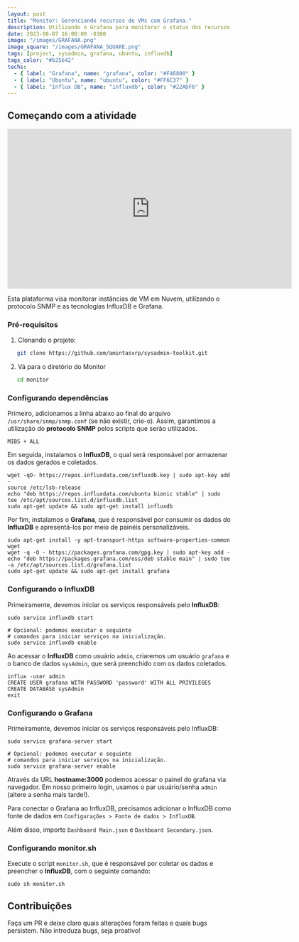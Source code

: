 ```yaml
---
layout: post
title: "Monitor: Gerenciando recursos de VMs com Grafana."
description: Utilizando o Grafana para monitorar o status dos recursos de Máquinas Virtuais.
date: 2023-08-07 16:00:00 -0300
image: "/images/GRAFANA.png"
image_square: "/images/GRAFANA_SQUARE.png"
tags: [project, sysadmin, grafana, ubuntu, influxdb]
tags_color: "#b25642"
techs:
  - { label: "Grafana", name: "grafana", color: "#F46800" }
  - { label: "Ubuntu", name: "ubuntu", color: "#FF6C37" }
  - { label: "Influx DB", name: "influxdb", color: "#22ADF6" }
---
```


## Começando com a atividade

<p><iframe src="https://dms.licdn.com/playlist/vid/C4E05AQEk2eDTzs4wzA/mp4-720p-30fp-crf28/0/1612041370466?e=1692374400&v=beta&t=Ovmc5HoMQMzjP-_2cMzLddWSqUOB9A4yifSvKPKdcGQ" loading="lazy" width="640" height="360" frameborder="0" allowfullscreen></iframe></p>

Esta plataforma visa monitorar instâncias de VM em Nuvem, utilizando o protocolo SNMP e as tecnologias InfluxDB e Grafana.

### **Pré-requisitos**

1. Clonando o projeto:

```sh
   git clone https://github.com/amintasvrp/sysadmin-toolkit.git
```

2. Vá para o diretório do Monitor

```sh
   cd monitor
```

### **Configurando dependências**

Primeiro, adicionamos a linha abaixo ao final do arquivo `/usr/share/snmp/snmp.conf` (se não existir, crie-o). Assim, garantimos a utilização do **protocolo SNMP** pelos scripts que serão utilizados.

```
MIBS + ALL
```

Em seguida, instalamos o **InfluxDB**, o qual será responsável por armazenar os dados gerados e coletados.

```
wget -qO- https://repos.influxdata.com/influxdb.key | sudo apt-key add -
source /etc/lsb-release
echo "deb https://repos.influxdata.com/ubuntu bionic stable" | sudo tee /etc/apt/sources.list.d/influxdb.list
sudo apt-get update && sudo apt-get install influxdb
```

Por fim, instalamos o **Grafana**, que é responsável por consumir os dados do **InfluxDB** e apresentá-los por meio de painéis personalizáveis.

```
sudo apt-get install -y apt-transport-https software-properties-common wget
wget -q -O - https://packages.grafana.com/gpg.key | sudo apt-key add -
echo "deb https://packages.grafana.com/oss/deb stable main" | sudo tee -a /etc/apt/sources.list.d/grafana.list
sudo apt-get update && sudo apt-get install grafana
```

### **Configurando o InfluxDB**

Primeiramente, devemos iniciar os serviços responsáveis pelo **InfluxDB**:

```
sudo service influxdb start

# Opcional: podemos executar o seguinte
# comandos para iniciar serviços na inicialização.
sudo service influxdb enable
```

Ao acessar o **InfluxDB** como usuário `admin`, criaremos um usuário `grafana` e o banco de dados `sysAdmin`, que será preenchido com os dados coletados.

```
influx -user admin
CREATE USER grafana WITH PASSWORD 'password' WITH ALL PRIVILEGES
CREATE DATABASE sysAdmin
exit
```

### **Configurando o Grafana**

Primeiramente, devemos iniciar os serviços responsáveis pelo InfluxDB:

```
sudo service grafana-server start

# Opcional: podemos executar o seguinte
# comandos para iniciar serviços na inicialização.
sudo service grafana-server enable
```

Através da URL **hostname:3000** podemos acessar o painel do grafana via navegador. Em nosso primeiro login, usamos o par usuário/senha `admin` (altere a senha mais tarde!).

Para conectar o Grafana ao InfluxDB, precisamos adicionar o InfluxDB como fonte de dados em `Configurações > Fonte de dados > InfluxDB`.

Além disso, importe `Dashboard Main.json` e `Dashboard Secondary.json`.

### **Configurando monitor.sh**

Execute o script `monitor.sh`, que é responsável por coletar os dados e preencher o **InfluxDB**, com o seguinte comando:

```
sudo sh monitor.sh
```

## Contribuições

Faça um PR e deixe claro quais alterações foram feitas e quais bugs persistem. Não introduza bugs, seja proativo!
